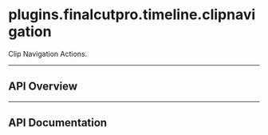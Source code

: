 # plugins.finalcutpro.timeline.clipnavigation

Clip Navigation Actions.

---

## API Overview

---

## API Documentation

